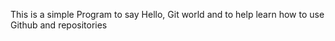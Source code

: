 This is a simple Program to say Hello, Git world and to help learn how to use Github and repositories
